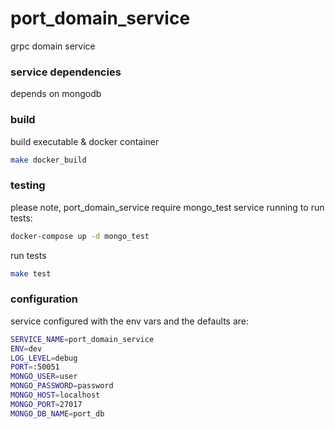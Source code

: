 # port_domain_service

grpc domain service

### service dependencies

depends on mongodb

### build

build executable & docker container
```sh
make docker_build
```

### testing

please note, port_domain_service require mongo_test service running to run tests:
```sh
docker-compose up -d mongo_test
``` 

run tests
```sh
make test
```

### configuration

service configured with the env vars and the defaults are:
```sh
SERVICE_NAME=port_domain_service
ENV=dev
LOG_LEVEL=debug
PORT=:50051
MONGO_USER=user
MONGO_PASSWORD=password
MONGO_HOST=localhost
MONGO_PORT=27017
MONGO_DB_NAME=port_db
```